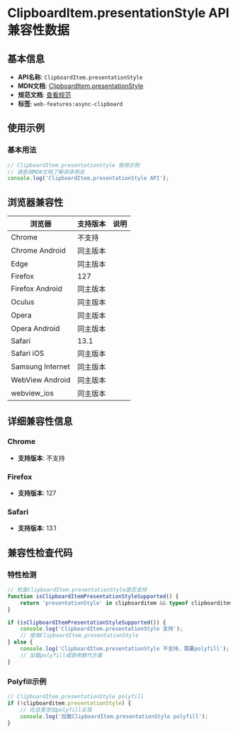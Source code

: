 # ClipboardItem.presentationStyle API 兼容性数据

## 基本信息

- **API名称**: `ClipboardItem.presentationStyle`
- **MDN文档**: [ClipboardItem.presentationStyle](https://developer.mozilla.org/docs/Web/API/ClipboardItem/presentationStyle)
- **规范文档**: [查看规范](https://w3c.github.io/clipboard-apis/#dom-clipboarditem-presentationstyle)
- **标签**: `web-features:async-clipboard`

## 使用示例

### 基本用法

```javascript
// ClipboardItem.presentationStyle 使用示例
// 请查阅MDN文档了解具体用法
console.log('ClipboardItem.presentationStyle API');
```

## 浏览器兼容性

| 浏览器 | 支持版本 | 说明 |
|--------|----------|------|
| Chrome | 不支持 |  |
| Chrome Android | 同主版本 |  |
| Edge | 同主版本 |  |
| Firefox | 127 |  |
| Firefox Android | 同主版本 |  |
| Oculus | 同主版本 |  |
| Opera | 同主版本 |  |
| Opera Android | 同主版本 |  |
| Safari | 13.1 |  |
| Safari iOS | 同主版本 |  |
| Samsung Internet | 同主版本 |  |
| WebView Android | 同主版本 |  |
| webview_ios | 同主版本 |  |

## 详细兼容性信息

### Chrome

- **支持版本**: 不支持

### Firefox

- **支持版本**: 127

### Safari

- **支持版本**: 13.1

## 兼容性检查代码

### 特性检测

```javascript
// 检查ClipboardItem.presentationStyle是否支持
function isClipboardItemPresentationStyleSupported() {
    return 'presentationStyle' in clipboarditem && typeof clipboarditem.presentationStyle === 'function';
}

if (isClipboardItemPresentationStyleSupported()) {
    console.log('ClipboardItem.presentationStyle 支持');
    // 使用ClipboardItem.presentationStyle
} else {
    console.log('ClipboardItem.presentationStyle 不支持，需要polyfill');
    // 加载polyfill或使用替代方案
}
```

### Polyfill示例

```javascript
// ClipboardItem.presentationStyle polyfill
if (!clipboarditem.presentationStyle) {
    // 在这里添加polyfill实现
    console.log('加载ClipboardItem.presentationStyle polyfill');
}
```

